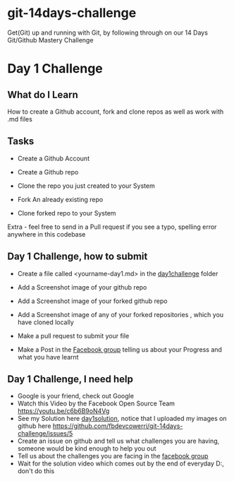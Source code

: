 # git-14days-challenge
Get(Git) up and running with Git, by following through on our 14 Days Git/Github Mastery Challenge

# Day 1 Challenge

## What do I Learn

How to create a Github account, fork and clone repos as well as work with .md files

## Tasks

- Create a Github Account

- Create a Github repo

- Clone the repo you just created to your System

- Fork An already existing repo

- Clone forked repo to your System

Extra -  feel free to send in a Pull request if you see a typo, spelling error anywhere in this codebase 

## Day 1 Challenge, how to submit
- Create a file called <yourname-day1.md> in the [day1challenge](day1challenge) folder

- Add a Screenshot image of your github repo

- Add a Screenshot image of your forked github repo

- Add a Screenshot image of any of your forked repositories , which you have cloned locally

- Make a pull request to submit your file

- Make a Post in the [Facebook group](http://bit.ly/fbowerri) telling us about your Progress and what you have learnt

## Day 1 Challenge, I need help
- Google is your friend, check out Google
- Watch this Video by the Facebook Open Source Team https://youtu.be/c6b6B9oN4Vg
- See my Solution here [day1solution](day1challenge/ndubuisi-day1.md), notice that I uploaded my images on github here https://github.com/fbdevcowerri/git-14days-challenge/issues/5
- Create an issue on github and tell us what challenges you are having, someone would be kind enough to help you out
- Tell us about the challenges you are facing in the [facebook group](http://bit.ly/fbowerri)
- Wait for the solution video which comes out by the end of everyday D:, don't do this

